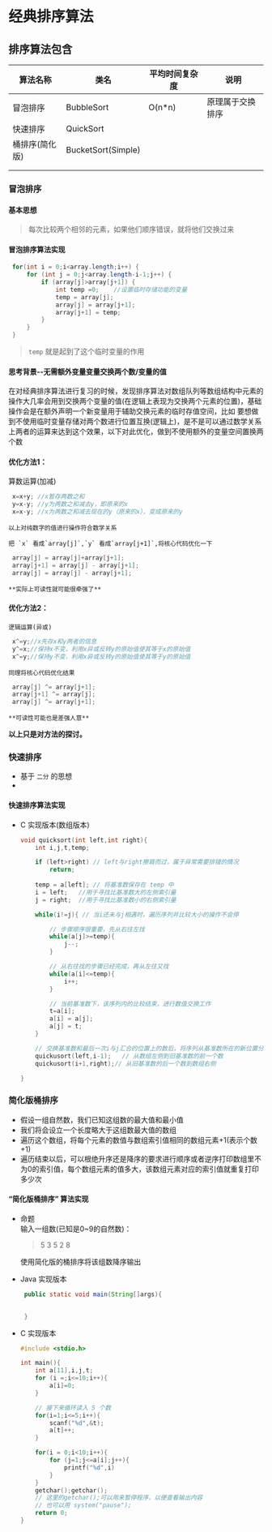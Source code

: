 # 经典排序算法

## 排序算法包含
|算法名称|类名|平均时间复杂度|说明|
-|-|-|-
|冒泡排序|BubbleSort|O(n*n)|原理属于交换排序|
|快速排序|QuickSort||
|桶排序(简化版)|BucketSort(Simple)||
||||
||||

### 冒泡排序
#### 基本思想
   > 每次比较两个相邻的元素，如果他们顺序错误，就将他们交换过来



#### 冒泡排序算法实现  
   ```java
    for(int i = 0;i<array.length;i++) {
		for (int j = 0;j<array.length-i-1;j++) {
			if (array[j]>array[j+1]) {
                int temp =0;    //设置临时存储功能的变量
				temp = array[j];
				array[j] = array[j+1];
				array[j+1] = temp;
			}
		}
	}
```  
   > `temp` 就是起到了这个临时变量的作用

#### 思考背景--无需额外变量变量交换两个数/变量的值
在对经典排序算法进行复习的时候，发现排序算法对数组队列等数组结构中元素的操作大几率会用到交换两个变量的值(在逻辑上表现为交换两个元素的位置)，基础操作会是在额外声明一个新变量用于辅助交换元素的临时存值空间，比如
要想做到不使用临时变量存储对两个数进行位置互换(逻辑上)，是不是可以通过数学关系上两者的运算来达到这个效果，以下对此优化，做到不使用额外的变量空间置换两个数

#### 优化方法1：   
   算数运算(加减)
   ```java
    x=x+y; //x暂存两数之和
    y=x-y; //y为两数之和减去y，即原来的x
    x=x-y; //x为两数之和减去现在的y（原来的x），变成原来的y
   ```  
    以上对纯数字的值进行操作符合数学关系

    把 `x` 看成`array[j]`,`y` 看成`array[j+1]`,将核心代码优化一下
   ```java
    array[j] = array[j]+array[j+1];
    array[j+1] = array[j] - array[j+1];
    array[j] = array[j] - array[j+1];
   ```
    **实际上可读性就可能很牵强了**
#### 优化方法2：
    逻辑运算(异或)
   ```java
    x^=y;//x先存x和y两者的信息
    y^=x;//保持x不变，利用x异或反转y的原始值使其等于x的原始值
    x^=y;//保持y不变，利用x异或反转y的原始值使其等于y的原始值
   ```
    同理将核心代码优化结果
   ```java
    array[j] ^= array[j+1];
    array[j+1] ^= array[j];
    array[j] ^= array[j+1];
   ```
    **可读性可能也是差强人意**

**以上只是对方法的探讨。**


### 快速排序
  + 基于 `二分` 的思想
  +

#### 快速排序算法实现
  + C 实现版本(数组版本)
    ```c
    void quicksort(int left,int right){
        int i,j,t,temp;

        if (left>right) // left与right擦肩而过，属于异常需要排错的情况 
            return;
        
        temp = a[left]; // 将基准数保存在 temp 中
        i = left;   //用于寻找比基准数大的左侧索引量
        j = right;  //用于寻找比基准数小的右侧索引量

        while(i!=j){ // 当i还未与j相遇时，遍历序列并比较大小的操作不会停

            // 步骤顺序很重要，先从右往左找
            while(a[j]>=temp){
                j--;
            }

            // 从右往找的步骤已经完成，再从左往又找
            while(a[i]<=temp){
                i++;
            }

            // 当前基准数下，该序列内的比较结束，进行数值交换工作
            t=a[i];
            a[i] = a[j];
            a[j] = t;
        }

        // 交换基准数和最后一次i与j汇合的位置上的数后，将序列从基准数所在的新位置分开，生成两个新序列，继续之前序列的比较操作，整体上看来是一个递归操作
        quickusort(left,i-1);   // 从数组左侧到旧基准数的前一个数
        quickusort(i+1,right);// 从旧基准数的后一个数到数组右侧

    }
    ```

### 简化版桶排序
  + 假设一组自然数，我们已知这组数的最大值和最小值
  + 我们将会设立一个长度略大于这组数最大值的数组
  + 遍历这个数组，将每个元素的数值与数组索引值相同的数组元素+1(表示个数+1)
  + 遍历结束以后，可以根绝升序还是降序的要求进行顺序或者逆序打印数组里不为0的索引值，每个数组元素的值多大，该数组元素对应的索引值就重复打印多少次

#### “简化版桶排序” 算法实现   
   + 命题  
     输入一组数(已知是0~9的自然数)：  
        > 5 3 5 2 8   

     使用简化版的桶排序将该组数降序输出
   + Java 实现版本  
     ```java
      public static void main(String[]args){

          
      }
     ```  


   + C 实现版本  

     ```C
     #include <stdio.h>

     int main(){
         int a[11],i,j,t;
         for (i =;i<=10;i++){
             a[i]=0;
         }

         // 接下来循环读入 5 个数
         for(i=1;i<=5;i++){
             scanf("%d",&t);
             a[t]++;
         }

         for(i = 0;i<10;i++){
             for (j=1;j<=a[i];j++){
                 printf("%d",i)
             }
         }
         getchar();getchar();
         // 这里的getchar();可以用来暂停程序，以便查看输出内容
         // 也可以用 system("pause");
         return 0;
     }
     ```  
